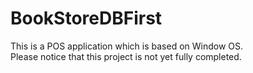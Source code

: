 # BookStoreDBFirst
This is a POS application which is based on Window OS. <br/>
Please notice that this project is not yet fully completed.
